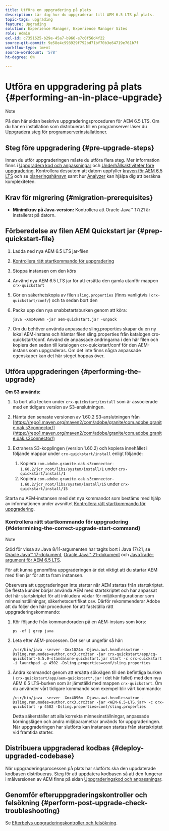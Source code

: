 ```yaml
---
title: Utföra en uppgradering på plats
description: Lär dig hur du uppgraderar till AEM 6.5 LTS på plats.
topic-tags: upgrading
feature: Upgrading
solution: Experience Manager, Experience Manager Sites
role: Admin
exl-id: c7351625-b29e-45a7-b966-e7c0f56d4f22
source-git-commit: 9e58e4c993929f792bd71bf70b3e64719e761b7f
workflow-type: tm+mt
source-wordcount: '578'
ht-degree: 0%

---
```


# Utföra en uppgradering på plats {#performing-an-in-place-upgrade}

>[!NOTE]
>
>På den här sidan beskrivs uppgraderingsproceduren för AEM 6.5 LTS. Om du har en installation som distribueras till en programserver läser du [Uppgradera steg för programserverinstallationer](/help/sites-deploying/app-server-upgrade.md).

## Steg före uppgradering {#pre-upgrade-steps}

Innan du utför uppgraderingen måste du utföra flera steg. Mer information finns i [Uppgradera kod och anpassningar](/help/sites-deploying/upgrading-code-and-customizations.md) och [Underhållsaktiviteter före uppgradering](/help/sites-deploying/pre-upgrade-maintenance-tasks.md). Kontrollera dessutom att datorn uppfyller [kraven för AEM 6.5 LTS](/help/sites-deploying/technical-requirements.md) och se [planeringshänsyn](/help/sites-deploying/upgrade-planning.md) samt hur [Analyzer](/help/sites-deploying/pattern-detector.md) kan hjälpa dig att beräkna komplexiteten.

<!--Finally, the downtime during the upgrade can be significally reduced by indexing the repository **before** performing the upgrade. For more information, see [Using Offline Reindexing To Reduce Downtime During an Upgrade](/help/sites-deploying/upgrade-offline-reindexing.md)-->

## Krav för migrering {#migration-prerequisites}

* **Minimikrav på Java-version:** Kontrollera att Oracle Java™ 17/21 är installerat på datorn.

## Förberedelse av filen AEM Quickstart jar {#prep-quickstart-file}

1. Ladda ned nya AEM 6.5 LTS jar-filen

1. [Kontrollera rätt startkommando för uppgradering](#determining-the-correct-upgrade-start-command)

1. Stoppa instansen om den körs

1. Använd nya AEM 6.5 LTS jar för att ersätta den gamla utanför mappen `crx-quickstart`

1. Gör en säkerhetskopia av filen `sling.properties` (finns vanligtvis i `crx-quickstart/conf/`) och ta sedan bort den

1. Packa upp den nya snabbstartsburken genom att köra:

   ```shell
   java -Xmx4096m -jar aem-quickstart.jar -unpack
   ```

1. Om du behöver använda anpassade sling.properties skapar du en ny lokal AEM-instans och hämtar filen sling.properties från katalogen crx-quickstart/conf. Använd de anpassade ändringarna i den här filen och kopiera den sedan till katalogen crx-quickstart/conf för den AEM-instans som uppgraderas. Om det inte finns några anpassade egenskaper kan det här steget hoppas över.

<!-- Alexandru: drafting temporarily

## Content Repository Migration {#content-repository-migration}

This migration is not required if you are upgrading from AEM 6.3. For versions older than 6.3, Adobe provides a tool that can be used to migrate the repository to the new version of the Oak Segment Tar present in AEM 6.3. It is provided as part of the quickstart package and is mandatory for any upgrades that will be using TarMK. Upgrades for environments that are using MongoMK do not require repository migration. For more information on what the benefits of the new Segment Tar format are, see the [Migrating to Oak Segment Tar FAQ](/help/sites-deploying/revision-cleanup.md#online-revision-cleanup-frequently-asked-questions).

The actual migration is performed using the standard AEM quickstart jar file, executed with a new `-x crx2oak` option which executes the crx2oak tool to simplify the upgrade and make it more robust.

>[!NOTE]
>
>If you are performing TarMK repository content migration using the CRX2Oak Quickstart extension, you might remove the **samplecontent** runmode by adding the following to the migration command line:
>
>* `--promote-runmode nosamplecontent`
>

To determine the command that you should run, use the following command:

```shell
java -Xmx4096m -jar aem-quickstart.jar -v -x crx2oak -xargs -- --load-profile <<YOUR_PROFILE>> <<ADDITIONAL_FLAGS>>
```

Where `<<YOUR_PROFILE>>` and `<<ADDITIONAL_FLAGS>>` are replaced with the profile and flags listed in the following table:

<table>
 <tbody>
  <tr>
   <td><strong>Source Repository</strong></td>
   <td><strong>Target Repository</strong></td>
   <td><strong>Profile</strong></td>
   <td><strong>Additional Flags</strong><br /> </td>
  </tr>
  <tr>
   <td>crx2 or TarMK with <code>FileDataStore</code></td>
   <td>TarMK</td>
   <td>segment-fds</td>
   <td>See Troubleshooting section below</td>
  </tr>
  <tr>
   <td>crx2</td>
   <td>MongoMK</td>
   <td>mongo-from-crx2 </td>
   <td><code>-T mongo-uri=mongo://mongo-host:mongo-port -T mongo-db=mongo-database-name</code></td>
  </tr>
  <tr>
   <td>TarMK or crx2 with <code>S3DataStore</code></td>
   <td>TarMK</td>
   <td>segment-custom-ds</td>
   <td>See Troubleshooting section below</td>
  </tr>
  <tr>
   <td>TarMK with no datastore</td>
   <td>TarMK</td>
   <td>segment-no-ds</td>
   <td> </td>
  </tr>
  <tr>
   <td>MongoMK</td>
   <td>MongoMK</td>
   <td>No migration is needed</td>
   <td> </td>
  </tr>
 </tbody>
</table>

**Where:**

* `mongo-host` is the MongoDB server IP (for example, 127.0.0.1)

* `mongo-port` is the MongoDB server port (for example: 27017)

* `mongo-database-name` represents the name of the database (for example: aem-author)

**You may also require additional switches for the following scenarios:**

* If you are performing the upgrade on a Windows system where Java memory mapping is not handled correctly, add the `--disable-mmap` parameter to the command.

For additional instructions on using the crx2oak tool, see Using the [CRX2Oak Migration Tool](/help/sites-deploying/using-crx2oak.md). The crx2oak helper JAR can be manually upgraded if needed, by manually replacing it with newer versions after unpacking the quickstart. Its location in the AEM installation folder is: `<aem-install>/crx-quickstart/opt/extensions/crx2oak.jar`. The newest version of the CRX2Oak migration tool is available for download from the Adobe Repository at: [https://repo1.maven.org/maven2/com/adobe/granite/crx2oak/](https://repo1.maven.org/maven2/com/adobe/granite/crx2oak/)

If the migration has completed successfully, the tool will exit with an exit code of zero. Additionally, check for WARN and ERROR messages in the `upgrade.log` file, located under `crx-quickstart/logs` in the AEM installation directory, as these could indicate non-fatal errors that occurred during the migration.

Check the configuration files beneath `crx-quickstart/install` folder. If a migration was necessary these will be updated to reflect the target repository.

**A note on datastores:**

While `FileDataStore` is the new default for AEM 6.3 installations, using an external datastore is not required. While using an external datastore is recommended as a best practice for production deployments, it is not a prerequisite to upgrade. Due to the complexity already present in upgrading AEM, Adobe recommends performing the upgrade without doing a datastore migration. If desired, a datastore migration can be executed afterwards as a separate effort.

## Troubleshooting Migration Issues {#troubleshooting-migration-issues}

Skip this section if you are upgrading from 6.3. While the provided crx2oak profiles should meet the needs of most customers, there are times when additional parameters will be necessary. If you run into an error during your migration, it is possible that there are aspects of your environment that require additional configuration options to be provided. If so, you will likely encounter the following error:

**Checkpoints are not copied, because no external datastore has been specified. This will result in the full repository reindexing on the first start. Use --skip-checkpoints to force the migration or see https://jackrabbit.apache.org/oak/docs/migration.html#Checkpoints_migration for more info.**

For some reason, the migration process needs access to binaries in the datastore and is unable to find it. To specify your datastore configuration, include the following flags in the `<<ADDITIONAL_FLAGS>>` portion of your migration command:

**For S3 datastores:**

```shell
--src-s3config=/path/to/SharedS3DataStore.config --src-s3datastore=/path/to/datastore
```

Where `/path/to/SharedS3DataStore.config` represents the path to your S3 datastore config file and `/path/to/datastore` represents the path to your S3 datastore.

**For File datastores:**

```shell
--src-datastore=/path/to/datastore
```

Where `/path/to/datastore` represents the path to your File Datastore.

-->

## Utföra uppgraderingen {#performing-the-upgrade}

**Om S3 används:**

1. Ta bort alla tecken under `crx-quickstart/install` som är associerade med en tidigare version av S3-anslutningen.

1. Hämta den senaste versionen av 1.60.2 S3-anslutningen från [https://repo1.maven.org/maven2/com/adobe/granite/com.adobe.granite.oak.s3connector/](https://repo1.maven.org/maven2/com/adobe/granite/com.adobe.granite.oak.s3connector/) <!-- Alexandru: this is a stub link for now -->

1. Extrahera S3-kopplingen (version 1.60.2) och kopiera innehållet i följande mappar under `crx-quickstart/install` enligt följande:

   1. Kopiera `com.adobe.granite.oak.s3connector-1.60.2/jcr_root/libs/system/install/1` under `crx-quickstart/install/1`
   1. Kopiera `com.adobe.granite.oak.s3connector-1.60.2/jcr_root/libs/system/install/15` under `crx-quickstart/install/15`

Starta nu AEM-instansen med det nya kommandot som bestäms med hjälp av informationen under avsnittet [Kontrollera rätt startkommando för uppgradering](#determining-the-correct-upgrade-start-command).

### Kontrollera rätt startkommando för uppgradering {#determining-the-correct-upgrade-start-command}

>[!NOTE]
>
>Stöd för vissa av Java 8/11-argumenten har tagits bort i Java 17/21, se [Oracle Java™ 17-dokument](https://docs.oracle.com/en/java/javase/17/docs/specs/man/java.html), [Oracle Java™ 21-dokument](https://docs.oracle.com/en/java/javase/21/docs/specs/man/java.html) och [JavaTrade-argument för AEM 6.5 LTS](/help/sites-deploying/custom-standalone-install.md#java-17-considerations-java-considerations).

För att kunna genomföra uppgraderingen är det viktigt att du startar AEM med filen jar för att ta fram instansen.

Observera att uppgraderingen inte startar när AEM startas från startskriptet. De flesta kunder börjar använda AEM med startskriptet och har anpassat det här startskriptet för att inkludera växlar för miljökonfigurationer som minnesinställningar, säkerhetscertifikat osv. Därför rekommenderar Adobe att du följer den här proceduren för att fastställa rätt uppgraderingskommando:

1. Kör följande från kommandoraden på en AEM-instans som körs:

   ```shell
   ps -ef | grep java
   ```

1. Leta efter AEM-processen. Det ser ut ungefär så här:

   ```shell
   /usr/bin/java -server -Xmx1024m -Djava.awt.headless=true -Dsling.run.modes=author,crx3,crx3tar -jar crx-quickstart/app/cq-quickstart-6.5.0-standalone-quickstart.jar start -c crx-quickstart -i launchpad -p 4502 -Dsling.properties=conf/sling.properties
   ```

1. Ändra kommandot genom att ersätta sökvägen till den befintliga burken ( `crx-quickstart/app/aem-quickstart*.jar` i det här fallet) med den nya AEM 6.5 LTS-burken som är jämställd med mappen `crx-quickstart`. Om du använder vårt tidigare kommando som exempel blir vårt kommando:

   ```shell
   /usr/bin/java -server -Xmx4096m -Djava.awt.headless=true -Dsling.run.modes=author,crx3,crx3tar -jar <AEM-6.5-LTS.jar> -c crx-quickstart -p 4502 -Dsling.properties=conf/sling.properties
   ```

   Detta säkerställer att alla korrekta minnesinställningar, anpassade körningslägen och andra miljöparametrar används för uppgraderingen. När uppgraderingen har slutförts kan instansen startas från startskriptet vid framtida starter.

## Distribuera uppgraderad kodbas {#deploy-upgraded-codebase}

När uppgraderingsprocessen på plats har slutförts ska den uppdaterade kodbasen distribueras. Steg för att uppdatera kodbasen så att den fungerar i målversionen av AEM finns på sidan [Uppgraderingskod och anpassningar](/help/sites-deploying/upgrading-code-and-customizations.md).

## Genomför efteruppgraderingskontroller och felsökning {#perform-post-upgrade-check-troubleshooting}

Se [Efterbelys uppgraderingskontroller och felsökning](/help/sites-deploying/post-upgrade-checks-and-troubleshooting.md).
